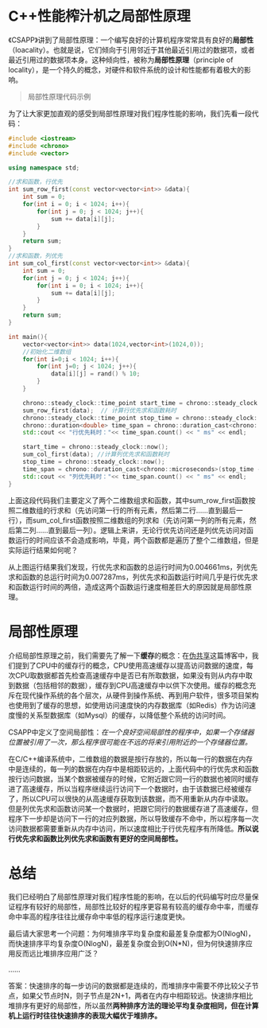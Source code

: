 # C++性能榨汁机之局部性原理

《CSAPP》讲到了局部性原理：一个编写良好的计算机程序常常具有良好的**局部性**（loacality）。也就是说，它们倾向于引用邻近于其他最近引用过的数据项，或者最近引用过的数据项本身。这种倾向性，被称为**局部性原理**（principle of locality），是一个持久的概念，对硬件和软件系统的设计和性能都有着极大的影响。

> 局部性原理代码示例

为了让大家更加直观的感受到局部性原理对我们程序性能的影响，我们先看一段代码：

```cpp
#include <iostream>
#include <chrono>
#include <vector>

using namespace std;

//求和函数，行优先
int sum_row_first(const vector<vector<int>> &data){
    int sum = 0;
    for(int i = 0; i < 1024; i++){
        for(int j = 0; j < 1024; j++){
            sum += data[i][j];
        }
    }
    return sum;
}
//求和函数，列优先
int sum_col_first(const vector<vector<int>> &data){
    int sum = 0;
    for(int j = 0; j < 1024; j++){
        for(int i = 0; i < 1024; i++){
            sum += data[i][j];
        }
    }
    return sum;
}

int main(){
    vector<vector<int>> data(1024,vector<int>(1024,0));
    //初始化二维数组
    for(int i=0;i < 1024; i++){
        for(int j=0; j < 1024; j++){
            data[i][j] = rand() % 10;
        }
    }

    chrono::steady_clock::time_point start_time = chrono::steady_clock::now();
    sum_row_first(data);  // 计算行优先求和函数耗时
    chrono::steady_clock::time_point stop_time = chrono::steady_clock::now();
    chrono::duration<double> time_span = chrono::duration_cast<chrono::microseconds>(stop_time - start_time);
    std::cout << "行优先耗时："<< time_span.count() << " ms" << endl;

    start_time = chrono::steady_clock::now();
    sum_col_first(data); //计算列优先求和函数耗时
    stop_time = chrono::steady_clock::now();
    time_span = chrono::duration_cast<chrono::microseconds>(stop_time - start_time);
    std::cout << "列优先耗时："<< time_span.count() << " ms" << endl;
}
```

上面这段代码我们主要定义了两个二维数组求和函数，其中sum_row_first函数按照二维数组的行求和（先访问第一行的所有元素，然后第二行……直到最后一行），而sum_col_first函数按照二维数组的列求和（先访问第一列的所有元素，然后第二列……直到最后一列）。逻辑上来讲，无论行优先访问还是列优先访问对函数运行的时间应该不会造成影响，毕竟，两个函数都是遍历了整个二维数组，但是实际运行结果如何呢？

从上图运行结果我们发现，行优先求和函数的总运行时间为0.004661ms，列优先求和函数的总运行时间为0.007287ms，列优先求和函数运行时间几乎是行优先求和函数运行时间的两倍，造成这两个函数运行速度相差巨大的原因就是局部性原理。

# 局部性原理

介绍局部性原理之前，我们需要先了解一下**缓存**的概念：在[伪共享](http://irootlee.com/juicer_false_sharing)这篇博客中，我们提到了CPU中的缓存行的概念，CPU使用高速缓存以提高访问数据的速度，每次CPU取数据都首先检查高速缓存中是否已有所取数据，如果没有则从内存中取到数据（包括相邻的数据），缓存到CPU高速缓存中以供下次使用。缓存的概念充斥在现代操作系统的各个层次，从硬件到操作系统、再到用户软件，很多项目架构也使用到了缓存的思想，如使用访问速度快的内存数据库（如Redis）作为访问速度慢的关系型数据库（如Mysql）的缓存，以降低整个系统的访问时间。

CSAPP中定义了空间局部性：*在一个良好空间局部性的程序中，如果一个存储器位置被引用了一次，那么程序很可能在不远的将来引用附近的一个存储器位置。*

在C/C++编译系统中，二维数组的数据是按行存放的，所以每一行的数据在内存中是连续的，每一列的数据在内存中是相距较远的，上面代码中的行优先求和函数按行访问数据，当某个数据被缓存的时候，它附近跟它同一行的数据也被同时缓存进了高速缓存，所以当程序继续运行访问下一个数据时，由于该数据已经被缓存了，所以CPU可以很快的从高速缓存获取到该数据，而不用重新从内存中读取。但是列优先求和函数访问某一个数据时，把跟它同行的数据缓存进了高速缓存，但程序下一步却是访问下一行的对应列数据，所以导致缓存不命中，所以程序每一次访问数据都需要重新从内存中访问，所以速度相比于行优先程序有所降低。**所以说行优先求和函数比列优先求和函数有更好的空间局部性。**

# 总结

我们已经明白了局部性原理对我们程序性能的影响，在以后的代码编写时应尽量保证程序有较好的局部性，局部性比较好的程序更容易有较高的缓存命中率，而缓存命中率高的程序往往比缓存命中率低的程序运行速度更快。

最后请大家思考一个问题：为何堆排序平均复杂度和最差复杂度都为O(NlogN)，而快速排序平均复杂度O(NlogN)，最差复杂度会到O(N*N)，但为何快速排序应用反而远比堆排序应用广泛？

……

答案：快速排序的每一步访问的数据都是连续的，而堆排序中需要不停比较父子节点，如果父节点时N，则子节点是2N+1，两者在内存中相距较远。快速排序相比堆排序有更好的局部性，所以虽然**两种排序方法的理论平均复杂度相同，但在计算机上运行时往往快速排序的表现大幅优于堆排序。**